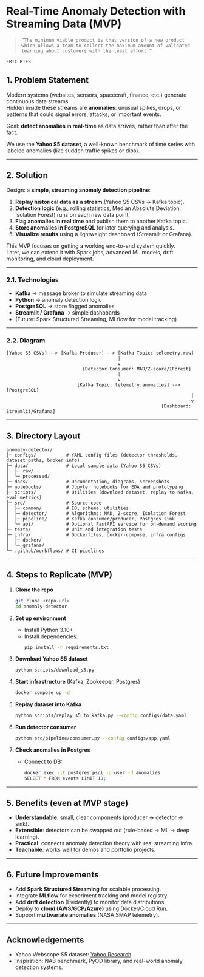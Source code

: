 # Real-Time Anomaly Detection with Streaming Data (MVP)
>     “The minimum viable product is that version of a new product which allows a team to collect the maximum amount of validated learning about customers with the least effort.”

    ERIC RIES

## 1. Problem Statement
Modern systems (websites, sensors, spacecraft, finance, etc.) generate continuous data streams.  
Hidden inside these streams are **anomalies**: unusual spikes, drops, or patterns that could signal errors, attacks, or important events.

Goal: **detect anomalies in real-time** as data arrives, rather than after the fact.

We use the **Yahoo S5 dataset**, a well-known benchmark of time series with labeled anomalies (like sudden traffic spikes or dips).

---

## 2. Solution
Design: a **simple, streaming anomaly detection pipeline**:

1. **Replay historical data as a stream** (Yahoo S5 CSVs → Kafka topic).
2. **Detection logic** (e.g., rolling statistics, Median Absolute Deviation, Isolation Forest) runs on each new data point.
3. **Flag anomalies in real time** and publish them to another Kafka topic.
4. **Store anomalies in PostgreSQL** for later querying and analysis.
5. **Visualize results** using a lightweight dashboard (Streamlit or Grafana).

This MVP focuses on getting a working end-to-end system quickly.  
Later, we can extend it with Spark jobs, advanced ML models, drift monitoring, and cloud deployment.

---

### 2.1. Technologies
- **Kafka** → message broker to simulate streaming data
- **Python** → anomaly detection logic
- **PostgreSQL** → store flagged anomalies
- **Streamlit / Grafana** → simple dashboards
- (Future: Spark Structured Streaming, MLflow for model tracking)

---

### 2.2. Diagram
```
[Yahoo S5 CSVs] --> [Kafka Producer] --> [Kafka Topic: telemetry.raw]
                                         |
                                         v
                            [Detector Consumer: MAD/Z-score/IForest]
                                         |
                                         v
                          [Kafka Topic: telemetry.anomalies] --> [PostgreSQL]
                                                                    |
                                                                    v
                                                         [Dashboard: Streamlit/Grafana]
```

---

## 3. Directory Layout
```
anomaly-detector/
├─ configs/           # YAML config files (detector thresholds, dataset paths, broker info)
├─ data/              # Local sample data (Yahoo S5 CSVs)
│  ├─ raw/
│  └─ processed/
├─ docs/              # Documentation, diagrams, screenshots
├─ notebooks/         # Jupyter notebooks for EDA and prototyping
├─ scripts/           # Utilities (download dataset, replay to Kafka, eval metrics)
├─ src/               # Source code
│  ├─ common/         # IO, schema, utilities
│  ├─ detector/       # Algorithms: MAD, Z-score, Isolation Forest
│  ├─ pipeline/       # Kafka consumer/producer, Postgres sink
│  └─ api/            # Optional FastAPI service for on-demand scoring
├─ tests/             # Unit and integration tests
├─ infra/             # Dockerfiles, docker-compose, infra configs
│  ├─ docker/
│  └─ grafana/
└─ .github/workflows/ # CI pipelines
```

---

## 4. Steps to Replicate (MVP)

1. **Clone the repo**  
   ```bash
   git clone <repo-url>
   cd anomaly-detector
   ```

2. **Set up environment**  
   - Install Python 3.10+  
   - Install dependencies:  
     ```bash
     pip install -r requirements.txt
     ```

3. **Download Yahoo S5 dataset**  
   ```bash
   python scripts/download_s5.py
   ```

4. **Start infrastructure** (Kafka, Zookeeper, Postgres)  
   ```bash
   docker compose up -d
   ```

5. **Replay dataset into Kafka**  
   ```bash
   python scripts/replay_s5_to_kafka.py --config configs/data.yaml
   ```

6. **Run detector consumer**  
   ```bash
   python src/pipeline/consumer.py --config configs/app.yaml
   ```

7. **Check anomalies in Postgres**  
   - Connect to DB:  
     ```bash
     docker exec -it postgres psql -U user -d anomalies
     SELECT * FROM events LIMIT 10;
     ```

---

## 5. Benefits (even at MVP stage)
- **Understandable**: small, clear components (producer → detector → sink).
- **Extensible**: detectors can be swapped out (rule-based → ML → deep learning).
- **Practical**: connects anomaly detection theory with real streaming infra.
- **Teachable**: works well for demos and portfolio projects.

---

## 6. Future Improvements
- Add **Spark Structured Streaming** for scalable processing.
- Integrate **MLflow** for experiment tracking and model registry.
- Add **drift detection** (Evidently) to monitor data distributions.
- Deploy to **cloud (AWS/GCP/Azure)** using Docker/Cloud Run.
- Support **multivariate anomalies** (NASA SMAP telemetry).

---

## Acknowledgements
- Yahoo Webscope S5 dataset: [Yahoo Research](https://webscope.sandbox.yahoo.com/catalog.php?datatype=s)  
- Inspiration: NAB benchmark, PyOD library, and real-world anomaly detection systems.
